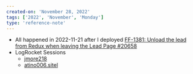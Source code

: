 ```yaml
---
created-on: 'November 28, 2022'
tags: ['2022', 'November', 'Monday']
type: 'reference-note'
---
```


- All happened in 2022-11-21 after I deployed [FF-1381: Unload the lead from Redux when leaving the Lead Page #20658](https://github.com/Opcity/opcity/pull/20658)
- LogRocket Sessions
	- [jmore218](https://app.logrocket.com/pwnpqe/focusfire-prod/s/5-7eee16a6-376a-41f6-b55f-5598fc3fc93e/1?dashboardID=logrocket-overview&end=1669052759302.8318&filters=%255B%257B%2522id%2522%253A%2522rk5T2EK8s%2522%252C%2522type%2522%253A%2522email%2522%252C%2522operator%2522%253A%257B%2522name%2522%253A%2522is%2522%252C%2522type%2522%253A%2522IS%2522%252C%2522hasStrings%2522%253Atrue%252C%2522autocompleteEnabled%2522%253Atrue%257D%252C%2522strings%2522%253A%255B%2522jmore218%2540lat.iml.sitel.net%2522%255D%257D%255D&fromTab=&network_id=4-xhr-12&network_root_tab_id=7409862f-b47c-42a7-a83f-9fce390fc4ab&network_tab_id=7409862f-b47c-42a7-a83f-9fce390fc4ab&persistForm=true&start=1669052739506.2817&t=1669052755050.0352)
	- [atino006.sitel](https://app.logrocket.com/pwnpqe/focusfire-prod/s/5-63dc640a-c3d6-4879-8067-644dfa6e2452/0?end=1669053638938.5508&filters=%255B%257B%2522id%2522%253A%2522B14ma4MPi%2522%252C%2522type%2522%253A%2522email%2522%252C%2522operator%2522%253A%257B%2522name%2522%253A%2522is%2522%252C%2522type%2522%253A%2522IS%2522%252C%2522hasStrings%2522%253Atrue%252C%2522autocompleteEnabled%2522%253Atrue%257D%252C%2522strings%2522%253A%255B%2522atino006%2540lat.iml.sitel.net%2522%255D%257D%255D&fromTab=sessions&newestCursor=1669096740000&persistForm=true&start=1669053405239.811&t=1669053568062.026&timeRange=86340000)
